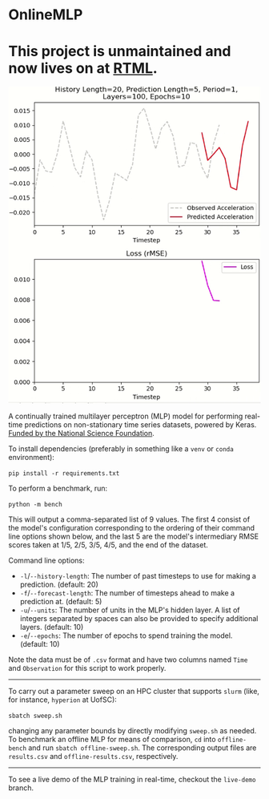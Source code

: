 # OnlineMLP
# This project is unmaintained and now lives on at [RTML](https://github.com/singhish/RTML).

![](media/demo.gif)

A continually trained multilayer perceptron (MLP) model for performing real-time predictions on non-stationary time
series datasets, powered by Keras. [Funded
by the National Science Foundation](https://www.nsf.gov/awardsearch/showAward?AWD_ID=1937535&HistoricalAwards=false).


To install dependencies (preferably in something like a `venv` or `conda` environment):

```pip install -r requirements.txt```

To perform a benchmark, run: 

```python -m bench```

This will output a comma-separated list of 9 values. The first 4 consist of the model's configuration corresponding to
the ordering of their command line options shown below, and the last 5 are the model's intermediary RMSE scores taken at
1/5, 2/5, 3/5, 4/5, and the end of the dataset.

Command line options:

- `-l`/`--history-length`: The number of past timesteps to use for making a prediction. (default: 20)
- `-f`/`--forecast-length`: The number of timesteps ahead to make a prediction at. (default: 5)
- `-u`/`--units`: The number of units in the MLP\'s hidden layer. A list of integers separated by spaces can also be
provided to specify additional layers. (default: 10)
- `-e`/`--epochs`: The number of epochs to spend training the model. (default: 10)

Note the data must be of `.csv` format and have two columns named `Time` and `Observation` for this script to work
properly.

---

To carry out a parameter sweep on an HPC cluster that supports `slurm` (like, for instance, `hyperion` at UofSC):

```sbatch sweep.sh```

changing any parameter bounds by directly modifying `sweep.sh` as needed. To benchmark an offline MLP for means of
comparison, `cd` into `offline-bench` and run `sbatch offline-sweep.sh`. The corresponding output files are
`results.csv` and `offline-results.csv`, respectively.

---

To see a live demo of the MLP training in real-time, checkout the `live-demo` branch.
